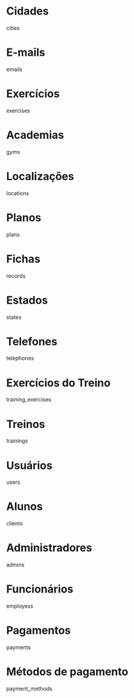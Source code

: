 # Cidades
cities

# E-mails
emails

# Exercícios
exercises

# Academias
gyms

# Localizações
locations

# Planos
plans

# Fichas
records

# Estados
states

# Telefones
telephones

# Exercícios do Treino
training_exercises

# Treinos
trainings

# Usuários
users

# Alunos
clients

# Administradores
admins

# Funcionários
employess

# Pagamentos
payments

# Métodos de pagamento
payment_methods